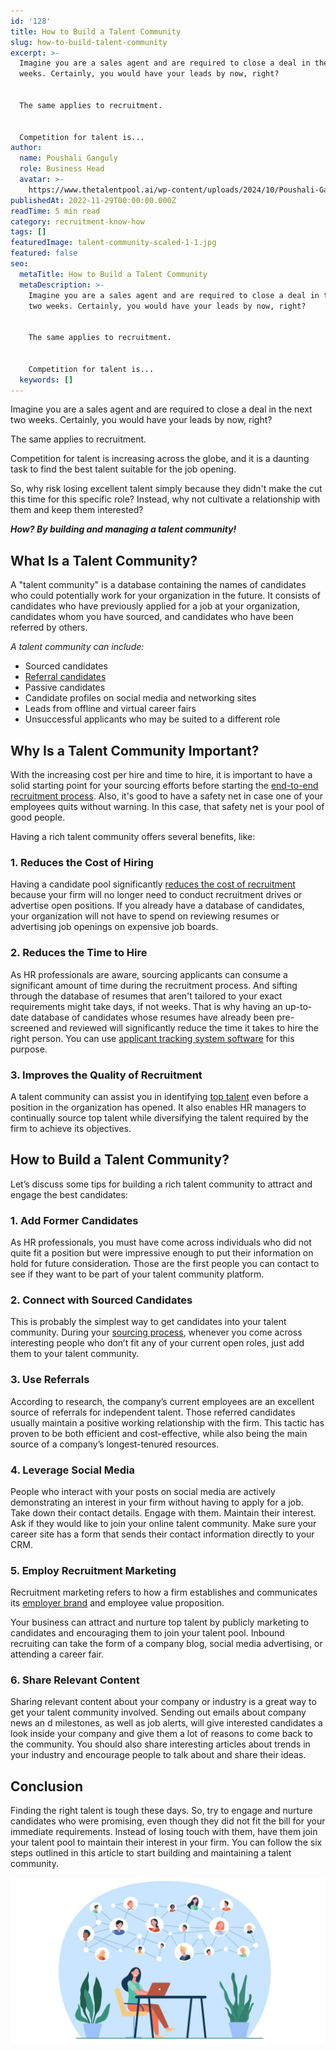 ```yaml
---
id: '128'
title: How to Build a Talent Community
slug: how-to-build-talent-community
excerpt: >-
  Imagine you are a sales agent and are required to close a deal in the next two
  weeks. Certainly, you would have your leads by now, right?


  The same applies to recruitment.


  Competition for talent is...
author:
  name: Poushali Ganguly
  role: Business Head
  avatar: >-
    https://www.thetalentpool.ai/wp-content/uploads/2024/10/Poushali-Gangulyimage.webp
publishedAt: 2022-11-29T00:00:00.000Z
readTime: 5 min read
category: recruitment-know-how
tags: []
featuredImage: talent-community-scaled-1-1.jpg
featured: false
seo:
  metaTitle: How to Build a Talent Community
  metaDescription: >-
    Imagine you are a sales agent and are required to close a deal in the next
    two weeks. Certainly, you would have your leads by now, right?


    The same applies to recruitment.


    Competition for talent is...
  keywords: []
---
```


Imagine you are a sales agent and are required to close a deal in the next two weeks. Certainly, you would have your leads by now, right?

The same applies to recruitment.

Competition for talent is increasing across the globe, and it is a daunting task to find the best talent suitable for the job opening.

<!--more-->

So, why risk losing excellent talent simply because they didn't make the cut this time for this specific role? Instead, why not cultivate a relationship with them and keep them interested?

**_How? By building and managing a talent community!_**

## **What Is a Talent Community?**

A "talent community" is a database containing the names of candidates who could potentially work for your organization in the future. It consists of candidates who have previously applied for a job at your organization, candidates whom you have sourced, and candidates who have been referred by others.

_A talent community can include:_

- Sourced candidates
- [Referral candidates](https://www.thetalentpool.ai/blogs/boost-your-recruitment-efforts-with-employee-referral-program/)
- Passive candidates
- Candidate profiles on social media and networking sites
- Leads from offline and virtual career fairs
- Unsuccessful applicants who may be suited to a different role

## **Why Is a Talent Community Important?**

With the increasing cost per hire and time to hire, it is important to have a solid starting point for your sourcing efforts before starting the [end-to-end recruitment process](https://www.thetalentpool.ai/end-to-end-recruitment-process-lifecycle.html). Also, it's good to have a safety net in case one of your employees quits without warning. In this case, that safety net is your pool of good people.

Having a rich talent community offers several benefits, like:

### 1\. **Reduces the Cost of Hiring**

Having a candidate pool significantly [reduces the cost of recruitment](https://www.thetalentpool.ai/blogs/4-cost-reducing-recruitment-strategies-for-startups/) because your firm will no longer need to conduct recruitment drives or advertise open positions. If you already have a database of candidates, your organization will not have to spend on reviewing resumes or advertising job openings on expensive job boards.

### 2\. **Reduces the Time to Hire**

As HR professionals are aware, sourcing applicants can consume a significant amount of time during the recruitment process. And sifting through the database of resumes that aren't tailored to your exact requirements might take days, if not weeks. That is why having an up-to-date database of candidates whose resumes have already been pre-screened and reviewed will significantly reduce the time it takes to hire the right person. You can use [applicant tracking system software](https://www.thetalentpool.ai/applicant-tracking-software.html) for this purpose.

### 3\. **Improves the Quality of Recruitment**

A talent community can assist you in identifying [top talent](https://www.thetalentpool.ai/blogs/effective-hiring-methods-to-hire-quality-candidates/) even before a position in the organization has opened. It also enables HR managers to continually source top talent while diversifying the talent required by the firm to achieve its objectives.

## **How to Build a Talent Community?**

Let’s discuss some tips for building a rich talent community to attract and engage the best candidates:

### 1\. **Add Former Candidates**

As HR professionals, you must have come across individuals who did not quite fit a position but were impressive enough to put their information on hold for future consideration. Those are the first people you can contact to see if they want to be part of your talent community platform.

### 2\. **Connect with Sourced Candidates**

This is probably the simplest way to get candidates into your talent community. During your [sourcing process](https://www.thetalentpool.ai/blogs/what-recruitment-sourcing-best-recruitment-sourcing-strategies-find-right-candidate/), whenever you come across interesting people who don’t fit any of your current open roles, just add them to your talent community.

### 3\. **Use Referrals**

According to research, the company’s current employees are an excellent source of referrals for independent talent. Those referred candidates usually maintain a positive working relationship with the firm. This tactic has proven to be both efficient and cost-effective, while also being the main source of a company’s longest-tenured resources.

### 4\. **Leverage Social Media**

People who interact with your posts on social media are actively demonstrating an interest in your firm without having to apply for a job. Take down their contact details. Engage with them. Maintain their interest. Ask if they would like to join your online talent community. Make sure your career site has a form that sends their contact information directly to your CRM.

### 5\. **Employ Recruitment Marketing**

Recruitment marketing refers to how a firm establishes and communicates its [employer brand](https://www.thetalentpool.ai/blogs/7-ways-boost-your-employer-brand/) and employee value proposition.

Your business can attract and nurture top talent by publicly marketing to candidates and encouraging them to join your talent pool. Inbound recruiting can take the form of a company blog, social media advertising, or attending a career fair.

### 6\. **Share Relevant Content**

Sharing relevant content about your company or industry is a great way to get your talent community involved. Sending out emails about company news an d milestones, as well as job alerts, will give interested candidates a look inside your company and give them a lot of reasons to come back to the community. You should also share interesting articles about trends in your industry and encourage people to talk about and share their ideas.

## **Conclusion**

Finding the right talent is tough these days. So, try to engage and nurture candidates who were promising, even though they did not fit the bill for your immediate requirements. Instead of losing touch with them, have them join your talent pool to maintain their interest in your firm. You can follow the six steps outlined in this article to start building and maintaining a talent community.

![talent-community](images/talent-community-scaled-1-1-1024x538.jpg)
